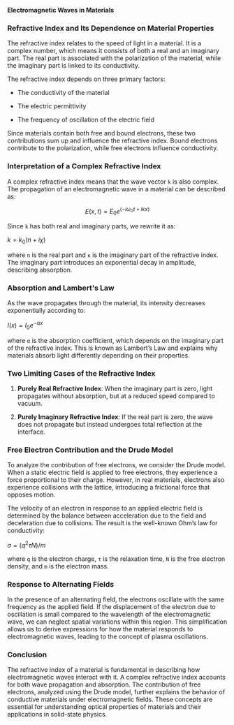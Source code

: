 **Electromagnetic Waves in Materials**

### Refractive Index and Its Dependence on Material Properties

The refractive index relates to the speed of light in a material. It is a complex number, which means it consists of both a real and an imaginary part. The real part is associated with the polarization of the material, while the imaginary part is linked to its conductivity.

The refractive index depends on three primary factors:

- The conductivity of the material
    
- The electric permittivity
    
- The frequency of oscillation of the electric field
    

Since materials contain both free and bound electrons, these two contributions sum up and influence the refractive index. Bound electrons contribute to the polarization, while free electrons influence conductivity.

### Interpretation of a Complex Refractive Index

A complex refractive index means that the wave vector `k` is also complex. The propagation of an electromagnetic wave in a material can be described as:

$$
E(x,t) = E_0 e^{(-iω_0 t + i k x)}
$$

Since `k` has both real and imaginary parts, we rewrite it as:


$k = k_0 (n + i \chi)$


where `n` is the real part and `κ` is the imaginary part of the refractive index. The imaginary part introduces an exponential decay in amplitude, describing absorption.

### Absorption and Lambert's Law

As the wave propagates through the material, its intensity decreases exponentially according to:


$I(x) = I_0 e^{-α x}$

where `α` is the absorption coefficient, which depends on the imaginary part of the refractive index. This is known as Lambert’s Law and explains why materials absorb light differently depending on their properties.

### Two Limiting Cases of the Refractive Index

1. **Purely Real Refractive Index**: When the imaginary part is zero, light propagates without absorption, but at a reduced speed compared to vacuum.
    
2. **Purely Imaginary Refractive Index**: If the real part is zero, the wave does not propagate but instead undergoes total reflection at the interface.
    

### Free Electron Contribution and the Drude Model

To analyze the contribution of free electrons, we consider the Drude model. When a static electric field is applied to free electrons, they experience a force proportional to their charge. However, in real materials, electrons also experience collisions with the lattice, introducing a frictional force that opposes motion.

The velocity of an electron in response to an applied electric field is determined by the balance between acceleration due to the field and deceleration due to collisions. The result is the well-known Ohm’s law for conductivity:

$σ = (q^2 τ N) / m$

where `q` is the electron charge, `τ` is the relaxation time, `N` is the free electron density, and `m` is the electron mass.

### Response to Alternating Fields

In the presence of an alternating field, the electrons oscillate with the same frequency as the applied field. If the displacement of the electron due to oscillation is small compared to the wavelength of the electromagnetic wave, we can neglect spatial variations within this region. This simplification allows us to derive expressions for how the material responds to electromagnetic waves, leading to the concept of plasma oscillations.

### Conclusion

The refractive index of a material is fundamental in describing how electromagnetic waves interact with it. A complex refractive index accounts for both wave propagation and absorption. The contribution of free electrons, analyzed using the Drude model, further explains the behavior of conductive materials under electromagnetic fields. These concepts are essential for understanding optical properties of materials and their applications in solid-state physics.